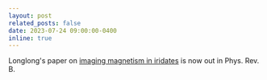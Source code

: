 ```yaml
---
layout: post
related_posts: false
date: 2023-07-24 09:00:00-0400
inline: true
---
```


Longlong's paper on [imaging magnetism in iridates](/publications/#Wu2023anisotropy) is now out in Phys. Rev. B.
